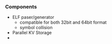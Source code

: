 ### Components

- ELF paser/generator
  - compatible for both 32bit and 64bit format
  - symbol collision
- Parallel KV Storage
- ​